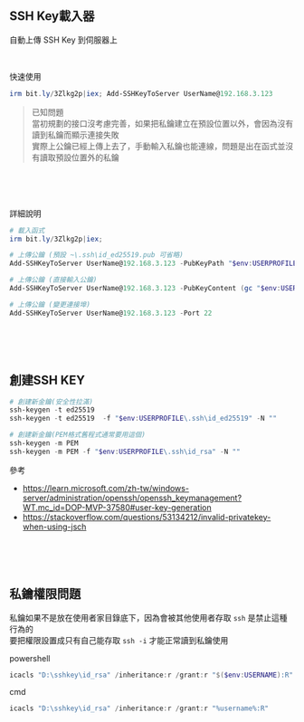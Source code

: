 ## SSH Key載入器
自動上傳 SSH Key 到伺服器上

<br>

快速使用

```ps1
irm bit.ly/3Zlkg2p|iex; Add-SSHKeyToServer UserName@192.168.3.123
```

> 已知問題  
> 當初規劃的接口沒考慮完善，如果把私鑰建立在預設位置以外，會因為沒有讀到私鑰而顯示連接失敗  
> 實際上公鑰已經上傳上去了，手動輸入私鑰也能連線，問題是出在函式並沒有讀取預設位置外的私鑰  


<br><br><br>

詳細說明

```ps1
# 載入函式
irm bit.ly/3Zlkg2p|iex;

# 上傳公鑰 (預設 ~\.ssh\id_ed25519.pub 可省略)
Add-SSHKeyToServer UserName@192.168.3.123 -PubKeyPath "$env:USERPROFILE\.ssh\id_ed25519.pub"

# 上傳公鑰 (直接輸入公鑰)
Add-SSHKeyToServer UserName@192.168.3.123 -PubKeyContent (gc "$env:USERPROFILE\.ssh\id_ed25519.pub")

# 上傳公鑰 (變更連接埠)
Add-SSHKeyToServer UserName@192.168.3.123 -Port 22

```



<br><br><br>

## 創建SSH KEY

```ps1
# 創建新金鑰(安全性拉滿)
ssh-keygen -t ed25519
ssh-keygen -t ed25519  -f "$env:USERPROFILE\.ssh\id_ed25519" -N ""

# 創建新金鑰(PEM格式舊程式通常要用這個)
ssh-keygen -m PEM
ssh-keygen -m PEM -f "$env:USERPROFILE\.ssh\id_rsa" -N ""

```

參考
- https://learn.microsoft.com/zh-tw/windows-server/administration/openssh/openssh_keymanagement?WT.mc_id=DOP-MVP-37580#user-key-generation
- https://stackoverflow.com/questions/53134212/invalid-privatekey-when-using-jsch



<br><br><br>

## 私鑰權限問題
私鑰如果不是放在使用者家目錄底下，因為會被其他使用者存取 `ssh` 是禁止這種行為的  
要把權限設置成只有自己能存取 `ssh -i` 才能正常讀到私鑰使用  

powershell
```powershell
icacls "D:\sshkey\id_rsa" /inheritance:r /grant:r "$($env:USERNAME):R"
```

cmd
```ps1
icacls "D:\sshkey\id_rsa" /inheritance:r /grant:r "%username%:R"
```

